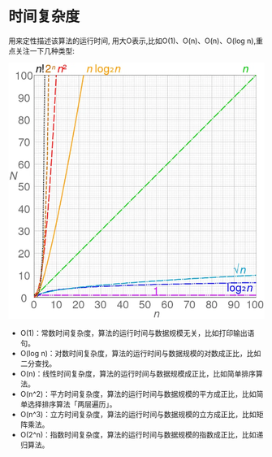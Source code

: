 # 时间复杂度

用来定性描述该算法的运行时间, 用大O表示,比如O(1)、O(n)、O(n)、O(log n),重点关注一下几种类型:

![时间复杂度](../assets/时间复杂度.png)

- O(1)：常数时间复杂度，算法的运行时间与数据规模无关，比如打印输出语句。
- O(log n)：对数时间复杂度，算法的运行时间与数据规模的对数成正比，比如二分查找。
- O(n)：线性时间复杂度，算法的运行时间与数据规模成正比，比如简单排序算法。
- O(n^2)：平方时间复杂度，算法的运行时间与数据规模的平方成正比，比如简单选择排序算法「两层遍历」。
- O(n^3)：立方时间复杂度，算法的运行时间与数据规模的立方成正比，比如矩阵乘法。
- O(2^n)：指数时间复杂度，算法的运行时间与数据规模的指数成正比，比如递归算法。

